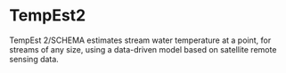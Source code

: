 # TempEst2
TempEst 2/SCHEMA estimates stream water temperature at a point, for streams of any size, using a data-driven model based on satellite remote sensing data.
